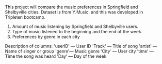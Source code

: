 This project will compare the music preferences in Springfield and Shelbyville cities. Dataset is from Y.Music. and this was developed in Tripleten bootcamp.

1. Amount of music listening by Springfield and Shelbyville users.
2. Type of music listened to the beginning and the end of the week.
3. Preferences by genre in each city

Description of columns:
'userID' — User ID
'Track' — Title of song
'artist' — Name of singer or group
'genre'— Music genre
'City' — User city
'time' — Time the song was heard
'Day' — Day of the week

